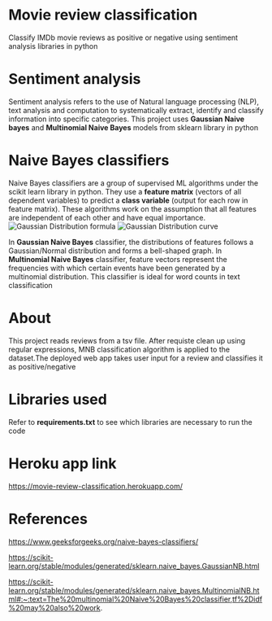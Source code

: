 # Movie review classification
Classify IMDb movie reviews as positive or negative using sentiment analysis libraries in python

# Sentiment analysis
Sentiment analysis refers to the use of Natural language processing (NLP), text analysis and computation to systematically extract, identify and classify information into specific categories. This project uses **Gaussian Naive bayes** and **Multinomial Naive Bayes** models from sklearn library in python

# Naive Bayes classifiers
Naive Bayes classifiers are a group of supervised ML algorithms under the scikit learn library in python. They use a **feature matrix** (vectors of all dependent variables) to predict a **class variable** (output for each row in feature matrix). These algorithms work on the assumption that all features are independent of each other and have equal importance.
                ![Gaussian Distribution formula](https://user-images.githubusercontent.com/74195199/110591232-ce3f4180-819e-11eb-82c6-5c9ad7714637.png)
                ![Gaussian Distribution curve](https://user-images.githubusercontent.com/74195199/110591364-fd55b300-819e-11eb-9b56-c97c52ea64e7.png)

In **Gaussian Naive Bayes** classifier, the distributions of features follows a Gaussian/Normal distribution and forms a bell-shaped graph.
In **Multinomial Naive Bayes** classifier, feature vectors represent the frequencies with which certain events have been generated by a multinomial distribution. This classifier is ideal for word counts in text classification



# About
This project reads reviews from a tsv file. After requiste clean up using regular expressions, MNB classification algorithm is applied to the dataset.The deployed web app takes user input for a review and classifies it as positive/negative

# Libraries used
Refer to **requirements.txt** to see which libraries are necessary to run the code

# Heroku app link
https://movie-review-classification.herokuapp.com/


# References
https://www.geeksforgeeks.org/naive-bayes-classifiers/

https://scikit-learn.org/stable/modules/generated/sklearn.naive_bayes.GaussianNB.html

https://scikit-learn.org/stable/modules/generated/sklearn.naive_bayes.MultinomialNB.html#:~:text=The%20multinomial%20Naive%20Bayes%20classifier,tf%2Didf%20may%20also%20work.
